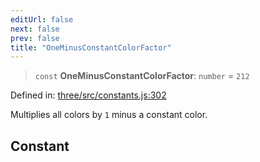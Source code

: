 ```yaml
---
editUrl: false
next: false
prev: false
title: "OneMinusConstantColorFactor"
---
```


> `const` **OneMinusConstantColorFactor**: `number` = `212`

Defined in: [three/src/constants.js:302](https://github.com/DefinitelyMaybe/three-i18n/blob/fa57b79433d1c349ffb23a78727299c8d4190136/three/src/constants.js#L302)

Multiplies all colors by `1` minus a constant color.

## Constant
